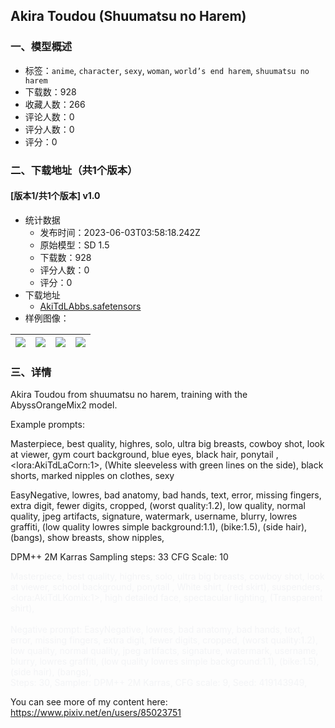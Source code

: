 ## Akira Toudou (Shuumatsu no Harem)
### 一、模型概述

- 标签：`anime`, `character`, `sexy`, `woman`, `world’s end harem`, `shuumatsu no harem`
- 下载数：928
- 收藏人数：266
- 评论人数：0
- 评分人数：0
- 评分：0

### 二、下载地址（共1个版本）

#### [版本1/共1个版本] v1.0

- 统计数据
  - 发布时间：2023-06-03T03:58:18.242Z
  - 原始模型：SD 1.5
  - 下载数：928
  - 评分人数：0
  - 评分：0
- 下载地址
  - [AkiTdLAbbs.safetensors](https://civitai.com/api/download/models/88131)
- 样例图像：

| <img src="https://image.civitai.com/xG1nkqKTMzGDvpLrqFT7WA/17716e54-20c4-415c-a736-b1a5fb881884/width=450/1012772.jpeg" /> | <img src="https://image.civitai.com/xG1nkqKTMzGDvpLrqFT7WA/2e54f78b-d520-4265-8329-f06280bbb2c5/width=450/1012773.jpeg" /> | <img src="https://image.civitai.com/xG1nkqKTMzGDvpLrqFT7WA/4ba7b046-c238-4bf6-ad84-d7fcfd02c500/width=450/1012781.jpeg" /> | <img src="https://image.civitai.com/xG1nkqKTMzGDvpLrqFT7WA/cc61ff30-047f-4c62-97dd-165ddd54837a/width=450/1012780.jpeg" /> |
| ---- | ---- | ---- | ---- |


### 三、详情
<p>Akira Toudou from shuumatsu no harem, training with the AbyssOrangeMix2 model.</p><p></p><p>Example prompts:</p><p>Masterpiece, best quality, highres, solo, ultra big breasts, cowboy shot, look at viewer, gym court background, blue eyes, black hair, ponytail , &lt;lora:AkiTdLaCorn:1&gt;, (White sleeveless with green lines on the side), black shorts, marked nipples on clothes, sexy</p><p>EasyNegative, lowres, bad anatomy, bad hands, text, error, missing fingers, extra digit, fewer digits, cropped, (worst quality:1.2), low quality, normal quality, jpeg artifacts, signature, watermark, username, blurry, lowres graffiti, (low quality lowres simple background:1.1), (bike:1.5), (side hair), (bangs), show breasts, show nipples,</p><p>DPM++ 2M Karras Sampling steps: 33 CFG Scale: 10</p><p><span style="color:rgb(243, 244, 246)">Masterpiece, best quality, highres, solo, ultra big breasts, cowboy shot, look at viewer, school background, ponytail , White shirt, (red skirt), suspenders, &lt;lora:AkiTdLKomix:1&gt;, high detailed face, spectacular lighting, (Transparent shirt),</span><br /><br /><span style="color:rgb(243, 244, 246)">Negative prompt: EasyNegative, lowres, bad anatomy, bad hands, text, error, missing fingers, extra digit, fewer digits, cropped, (worst quality:1.2), low quality, normal quality, jpeg artifacts, signature, watermark, username, blurry, lowres graffiti, (low quality lowres simple background:1.1), (bike:1.5), (side hair), (bangs),</span><br /><span style="color:rgb(243, 244, 246)">Steps: 30, Sampler: DPM++ 2M Karras, CFG scale: 9, Seed: 419143949,</span></p><p></p><p>You can see more of my content here: <a target="_blank" rel="ugc" href="https://www.pixiv.net/en/users/85023751">https://www.pixiv.net/en/users/85023751</a></p><p></p>